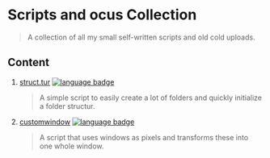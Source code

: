 # Scripts and ocus Collection
> A collection of all my small self-written scripts and old cold uploads.

## Content
1. [struct.tur](https://github.com/toorusr/struc.tur)
[![language badge](https://img.shields.io/badge/lang-Python-green.svg)](https://python.org)
    > A simple script to easily create a lot of folders and quickly initialize a folder structur.

2. [customwindow](https://github.com/toorusr/customwindow)
[![language badge](https://img.shields.io/badge/lang-Python-green.svg)](https://python.org)
    > A script that uses windows as pixels and transforms these into one whole window.
